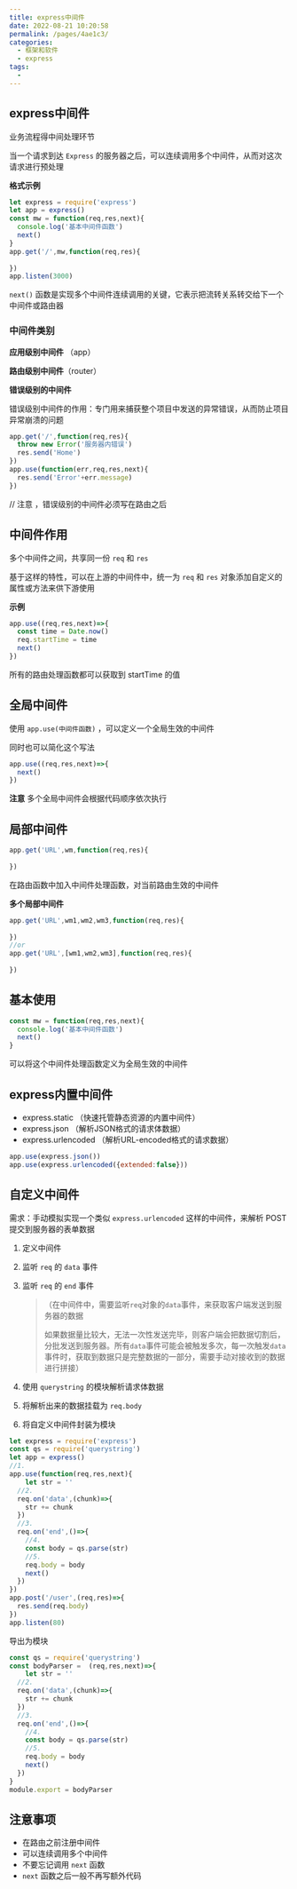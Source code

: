 ```yaml
---
title: express中间件
date: 2022-08-21 10:20:58
permalink: /pages/4ae1c3/
categories:
  - 框架和软件
  - express
tags:
  - 
---
```

## express中间件

业务流程得中间处理环节

当一个请求到达 `Express` 的服务器之后，可以连续调用多个中间件，从而对这次请求进行预处理

**格式示例**

```js
let express = require('express')
let app = express()
const mw = function(req,res,next){
  console.log('基本中间件函数')
  next()
}
app.get('/',mw,function(req,res){
  
})
app.listen(3000)
```

`next()` 函数是实现多个中间件连续调用的关键，它表示把流转关系转交给下一个中间件或路由器

### **中间件类别**

**应用级别中间件** （app）

**路由级别中间件**（router）

**错误级别的中间件**

错误级别中间件的作用：专门用来捕获整个项目中发送的异常错误，从而防止项目异常崩溃的问题

```js
app.get('/',function(req,res){
  throw new Error('服务器内错误')
  res.send('Home')
})
app.use(function(err,req,res,next){
  res.send('Error'+err.message)
})
```

// 注意 ，错误级别的中间件必须写在路由之后



## 中间件作用

多个中间件之间，共享同一份 `req` 和 `res` 

基于这样的特性，可以在上游的中间件中，统一为 `req` 和 `res` 对象添加自定义的属性或方法来供下游使用

**示例**

```js
app.use((req,res,next)=>{
  const time = Date.now()
  req.startTime = time
  next()
})
```

所有的路由处理函数都可以获取到 startTime 的值

## 全局中间件

使用 `app.use(中间件函数)` ，可以定义一个全局生效的中间件

同时也可以简化这个写法

```js
app.use((req,res,next)=>{
  next()
})
```

**注意** 多个全局中间件会根据代码顺序依次执行

## 局部中间件

```js
app.get('URL',wm,function(req,res){
  
})
```

在路由函数中加入中间件处理函数，对当前路由生效的中间件

**多个局部中间件**

```js
app.get('URL',wm1,wm2,wm3,function(req,res){
  
})
//or
app.get('URL',[wm1,wm2,wm3],function(req,res){
  
})
```

## 基本使用

```js
const mw = function(req,res,next){
  console.log('基本中间件函数')
  next()
}
```

可以将这个中间件处理函数定义为全局生效的中间件





## express内置中间件

- express.static  （快速托管静态资源的内置中间件）
- express.json （解析JSON格式的请求体数据）
- express.urlencoded （解析URL-encoded格式的请求数据）

```js
app.use(express.json())
app.use(express.urlencoded({extended:false}))
```



## 自定义中间件

需求：手动模拟实现一个类似 `express.urlencoded` 这样的中间件，来解析 POST 提交到服务器的表单数据

1. 定义中间件

2. 监听 `req` 的 `data` 事件

3. 监听 `req` 的 `end` 事件

   > （在中间件中，需要监听`req`对象的`data`事件，来获取客户端发送到服务器的数据
   >
   > 如果数据量比较大，无法一次性发送完毕，则客户端会把数据切割后，分批发送到服务器。所有`data`事件可能会被触发多次，每一次触发`data`事件时，获取到数据只是完整数据的一部分，需要手动对接收到的数据进行拼接）

4. 使用 `querystring` 的模块解析请求体数据

5. 将解析出来的数据挂载为 `req.body`

6. 将自定义中间件封装为模块

```js
let express = require('express')
const qs = require('querystring')
let app = express()
//1.
app.use(function(req,res,next){
 	let str = ''
  //2.
  req.on('data',(chunk)=>{
    str += chunk
  })
  //3.
  req.on('end',()=>{
    //4.
    const body = qs.parse(str)
    //5.
    req.body = body
  	next()
  })
})
app.post('/user',(req,res)=>{
  res.send(req.body)
})
app.listen(80)
```

导出为模块

```js
const qs = require('querystring')
const bodyParser =  (req,res,next)=>{
 	let str = ''
  //2.
  req.on('data',(chunk)=>{
    str += chunk
  })
  //3.
  req.on('end',()=>{
    //4.
    const body = qs.parse(str)
    //5.
    req.body = body
  	next()
  })
}
module.export = bodyParser
```











## 注意事项

- 在路由之前注册中间件
- 可以连续调用多个中间件
- 不要忘记调用 `next` 函数
- `next` 函数之后一般不再写额外代码





































